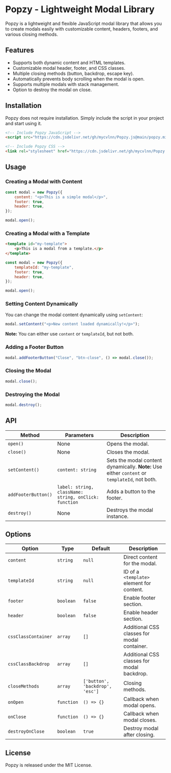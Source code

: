 # Popzy - Lightweight Modal Library

Popzy is a lightweight and flexible JavaScript modal library that allows you to create modals easily with customizable content, headers, footers, and various closing methods.

## Features

-   Supports both dynamic content and HTML templates.
-   Customizable modal header, footer, and CSS classes.
-   Multiple closing methods (button, backdrop, escape key).
-   Automatically prevents body scrolling when the modal is open.
-   Supports multiple modals with stack management.
-   Option to destroy the modal on close.

## Installation

Popzy does not require installation. Simply include the script in your project and start using it.

```html
<!-- Include Popzy JavaScript -->
<script src="https://cdn.jsdelivr.net/gh/mycvlnn/Popzy.js@main/popzy.min.js"></script>

<!-- Include Popzy CSS -->
<link rel="stylesheet" href="https://cdn.jsdelivr.net/gh/mycvlnn/Popzy.js@main/popzy.min.css" />
```

## Usage

### Creating a Modal with Content

```javascript
const modal = new Popzy({
    content: "<p>This is a simple modal</p>",
    footer: true,
    header: true,
});

modal.open();
```

### Creating a Modal with a Template

```html
<template id="my-template">
    <p>This is a modal from a template.</p>
</template>
```

```javascript
const modal = new Popzy({
    templateId: "my-template",
    footer: true,
    header: true,
});

modal.open();
```

### Setting Content Dynamically

You can change the modal content dynamically using `setContent`:

```javascript
modal.setContent("<p>New content loaded dynamically!</p>");
```

**Note:** You can either use `content` or `templateId`, but not both.

### Adding a Footer Button

```javascript
modal.addFooterButton("Close", "btn-close", () => modal.close());
```

### Closing the Modal

```javascript
modal.close();
```

### Destroying the Modal

```javascript
modal.destroy();
```

## API

| Method              | Parameters                                            | Description                                                                                   |
| ------------------- | ----------------------------------------------------- | --------------------------------------------------------------------------------------------- |
| `open()`            | None                                                  | Opens the modal.                                                                              |
| `close()`           | None                                                  | Closes the modal.                                                                             |
| `setContent()`      | `content: string`                                     | Sets the modal content dynamically. **Note:** Use either `content` or `templateId`, not both. |
| `addFooterButton()` | `label: string, className: string, onClick: function` | Adds a button to the footer.                                                                  |
| `destroy()`         | None                                                  | Destroys the modal instance.                                                                  |

## Options

| Option              | Type       | Default                         | Description                                 |
| ------------------- | ---------- | ------------------------------- | ------------------------------------------- |
| `content`           | `string`   | `null`                          | Direct content for the modal.               |
| `templateId`        | `string`   | `null`                          | ID of a `<template>` element for content.   |
| `footer`            | `boolean`  | `false`                         | Enable footer section.                      |
| `header`            | `boolean`  | `false`                         | Enable header section.                      |
| `cssClassContainer` | `array`    | `[]`                            | Additional CSS classes for modal container. |
| `cssClassBackdrop`  | `array`    | `[]`                            | Additional CSS classes for modal backdrop.  |
| `closeMethods`      | `array`    | `['button', 'backdrop', 'esc']` | Closing methods.                            |
| `onOpen`            | `function` | `() => {}`                      | Callback when modal opens.                  |
| `onClose`           | `function` | `() => {}`                      | Callback when modal closes.                 |
| `destroyOnClose`    | `boolean`  | `true`                          | Destroy modal after closing.                |

## License

Popzy is released under the MIT License.
